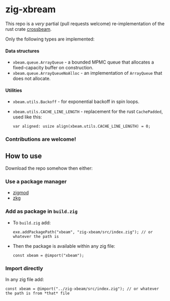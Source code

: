 # zig-xbream

This repo is a *very* partial (pull requests welcome) re-implementation of the rust crate [crossbeam](https://github.com/crossbeam-rs/crossbeam).

Only the following types are implemented:

#### Data structures

* `xbeam.queue.ArrayQueue` - a bounded MPMC queue that allocates a fixed-capacity buffer on construction.
* `xbeam.queue.ArrayQueueNoAlloc` - an implementation of `ArrayQueue` that does not allocate.
 
#### Utilities

* `xbeam.utils.Backoff` - for exponential backoff in spin loops.
* `xbeam.utils.CACHE_LINE_LENGTH` - replacement for the rust `CachePadded`, used like this:

    ```zig 
    var aligned: usize align(xbeam.utils.CACHE_LINE_LENGTH) = 0;
    ```
 
### Contributions are welcome!

## How to use

Download the repo somehow then either:

### Use a package manager

* [zigmod](https://github.com/nektro/zigmod)
* [zkg](https://github.com/mattnite/zkg)

### Add as package in `build.zig`

* To `build.zig` add:
  
   ```zig
   exe.addPackagePath("xbeam", "zig-xbeam/src/index.zig"); // or whatever the path is
   ```
* Then the package is available within any zig file:
  
   ```zig
   const xbeam = @import("xbeam");
   ```

### Import directly

In any zig file add:
```zig
const xbeam = @import("../zig-xbeam/src/index.zig"); // or whatever the path is from *that* file
```
